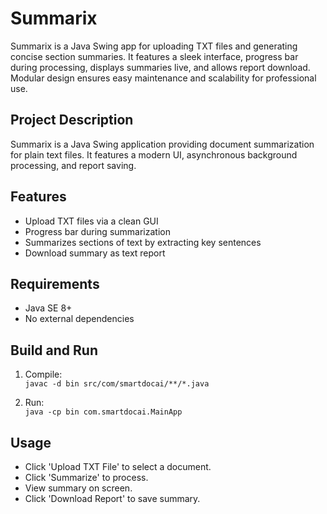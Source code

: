 # Summarix
Summarix is a Java Swing app for uploading TXT files and generating concise section summaries. It features a sleek interface, progress bar during processing, displays summaries live, and allows report download. Modular design ensures easy maintenance and scalability for professional use.

## Project Description
Summarix is a Java Swing application providing document summarization for plain text files.
It features a modern UI, asynchronous background processing, and report saving.

## Features
- Upload TXT files via a clean GUI
- Progress bar during summarization
- Summarizes sections of text by extracting key sentences
- Download summary as text report

## Requirements
- Java SE 8+
- No external dependencies

## Build and Run
1. Compile:  
   `javac -d bin src/com/smartdocai/**/*.java`

2. Run:  
   `java -cp bin com.smartdocai.MainApp`

## Usage
- Click 'Upload TXT File' to select a document.
- Click 'Summarize' to process.
- View summary on screen.
- Click 'Download Report' to save summary.
